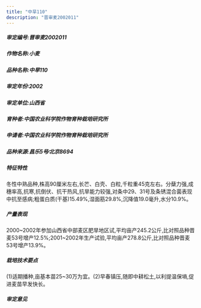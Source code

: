 ```yaml
---
title: "中旱110"
description: "晋审麦2002011"
---
```

##### 审定编号:晋审麦2002011

##### 作物名称:小麦

##### 品种名称:中旱110

##### 审定年份:2002

##### 审定单位:山西省

##### 育种者:中国农业科学院作物育种栽培研究所

##### 申请者:中国农业科学院作物育种栽培研究所

##### 品种来源:昌乐5号∕北京8694

##### 特征特性
冬性中熟品种,株高90厘米左右,长芒、白壳、白粒,千粒重45克左右。分蘖力强,成穗率高,抗寒,抗倒伏、抗干热风,抗旱能力较强,对条中29、31号及条锈混合菌表现中抗至感病;粗蛋白质(干基)15.49%,湿面筋29.8%,沉降值19.0毫升,水分10.9%。

##### 产量表现
2000~2002年参加山西省中部麦区肥旱地区试,平均亩产245.2公斤,比对照品种晋麦53号增产12.5%;2001~2002年生产试验,平均亩产278.8公斤,比对照品种晋麦53号增产13.9%。

##### 栽培技术要点
(1)适期播种,亩基本苗25~30万为宜。(2)早春镇压,随即中耕松土,以利提温保墒,促进麦苗早发快长。

##### 审定意见

